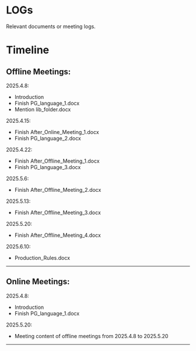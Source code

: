 # LOGs
Relevant documents or meeting logs.

# Timeline

## Offline Meetings:

2025.4.8:
- Introduction
- Finish PG_language_1.docx
- Mention lib_folder.docx

2025.4.15:
- Finish After_Online_Meeting_1.docx
- Finish PG_language_2.docx

2025.4.22:
- Finish After_Offline_Meeting_1.docx
- Finish PG_language_3.docx

2025.5.6:
- Finish After_Offline_Meeting_2.docx

2025.5.13:
- Finish After_Offline_Meeting_3.docx

2025.5.20:
- Finish After_Offline_Meeting_4.docx

2025.6.10:
- Production_Rules.docx

------------------------------------------------------------
## Online Meetings:

2025.4.8:
- Introduction
- Finish PG_language_1.docx

2025.5.20:
- Meeting content of offline meetings from 2025.4.8 to 2025.5.20

------------------------------------------------------------
